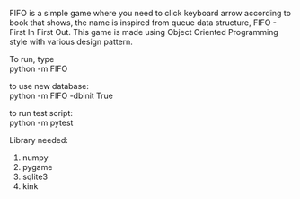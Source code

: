 FIFO is a simple game where you need to click keyboard arrow according to book that shows, the name is inspired from queue data structure, FIFO - First In First Out.
This game is made using Object Oriented Programming style with various design pattern.

To run, type <br>python -m FIFO

to use new database:<br>python -m FIFO -dbinit True

to run test script:<br>python -m pytest

Library needed:
1. numpy
2. pygame
3. sqlite3
4. kink
